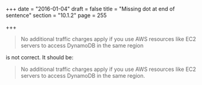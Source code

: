 +++
date = "2016-01-04"
draft = false
title = "Missing dot at end of sentence"
section = "10.1.2"
page = 255

+++

> No additional traffic charges apply if you use AWS resources like EC2 servers to access DynamoDB in the same region

is not correct. It should be:

> No additional traffic charges apply if you use AWS resources like EC2 servers to access DynamoDB in the same region.

